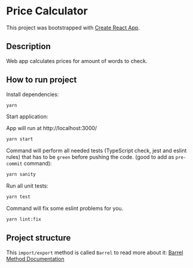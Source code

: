 # Price Calculator

This project was bootstrapped with [Create React App](https://github.com/facebook/create-react-app).

## Description

Web app calculates prices for amount of words to check.

## How to run project

Install dependencies:

```sh
yarn
```

Start application:

App will run at http://localhost:3000/

```sh
yarn start
```

Command will perform all needed tests (TypeScript check, jest and eslint rules) that has to be `green` before pushing the code. (good to add as `pre-commit` command):

```sh
yarn sanity
```

Run all unit tests:

```sh
yarn test
```

Command will fix some eslint problems for you.

```sh
yarn lint:fix
```

## Project structure

This `import/export` method is called `Barrel` to read more about it: [Barrel Method Documentation](https://basarat.gitbook.io/typescript/main-1/barrel)